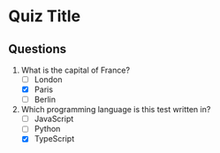 # Quiz Title
    
## Questions
1. What is the capital of France?
   - [ ] London
   - [x] Paris
   - [ ] Berlin

2. Which programming language is this test written in?
   - [ ] JavaScript
   - [ ] Python
   - [x] TypeScript
